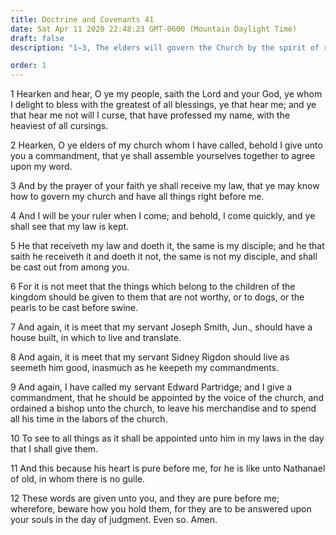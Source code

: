```yaml
---
title: Doctrine and Covenants 41
date: Sat Apr 11 2020 22:48:23 GMT-0600 (Mountain Daylight Time)
draft: false
description: "1–3, The elders will govern the Church by the spirit of revelation; 4–6, True disciples will receive and keep the Lord’s law; 7–12, Edward Partridge is named as a bishop unto the Church."

order: 1
---
```

    
1 Hearken and hear, O ye my people, saith the Lord and your God, ye whom I delight to bless with the greatest of all blessings, ye that hear me; and ye that hear me not will I curse, that have professed my name, with the heaviest of all cursings.

2 Hearken, O ye elders of my church whom I have called, behold I give unto you a commandment, that ye shall assemble yourselves together to agree upon my word.

3 And by the prayer of your faith ye shall receive my law, that ye may know how to govern my church and have all things right before me.

4 And I will be your ruler when I come; and behold, I come quickly, and ye shall see that my law is kept.

5 He that receiveth my law and doeth it, the same is my disciple; and he that saith he receiveth it and doeth it not, the same is not my disciple, and shall be cast out from among you.

6 For it is not meet that the things which belong to the children of the kingdom should be given to them that are not worthy, or to dogs, or the pearls to be cast before swine.

7 And again, it is meet that my servant Joseph Smith, Jun., should have a house built, in which to live and translate.

8 And again, it is meet that my servant Sidney Rigdon should live as seemeth him good, inasmuch as he keepeth my commandments.

9 And again, I have called my servant Edward Partridge; and I give a commandment, that he should be appointed by the voice of the church, and ordained a bishop unto the church, to leave his merchandise and to spend all his time in the labors of the church.

10 To see to all things as it shall be appointed unto him in my laws in the day that I shall give them.

11 And this because his heart is pure before me, for he is like unto Nathanael of old, in whom there is no guile.

12 These words are given unto you, and they are pure before me; wherefore, beware how you hold them, for they are to be answered upon your souls in the day of judgment. Even so. Amen.
